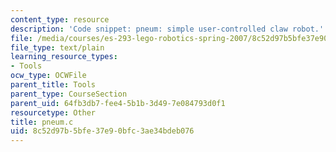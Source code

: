 ```yaml
---
content_type: resource
description: 'Code snippet: pneum: simple user-controlled claw robot.'
file: /media/courses/es-293-lego-robotics-spring-2007/8c52d97b5bfe37e90bfc3ae34bdeb076_pneum.c
file_type: text/plain
learning_resource_types:
- Tools
ocw_type: OCWFile
parent_title: Tools
parent_type: CourseSection
parent_uid: 64fb3db7-fee4-5b1b-3d49-7e084793d0f1
resourcetype: Other
title: pneum.c
uid: 8c52d97b-5bfe-37e9-0bfc-3ae34bdeb076
---
```

